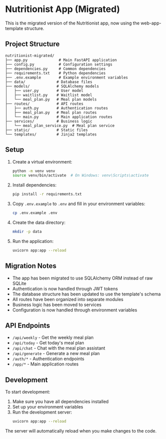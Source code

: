 # Nutritionist App (Migrated)

This is the migrated version of the Nutritionist app, now using the web-app-template structure.

## Project Structure

```
nutritionist-migrated/
├── app.py              # Main FastAPI application
├── config.py           # Configuration settings
├── dependencies.py     # Common dependencies
├── requirements.txt    # Python dependencies
├── .env.example        # Example environment variables
├── data/              # Database files
├── models/            # SQLAlchemy models
│   ├── user.py        # User model
│   ├── waitlist.py    # Waitlist model
│   └── meal_plan.py   # Meal plan models
├── routes/            # API routes
│   ├── auth.py        # Authentication routes
│   ├── meal_plan.py   # Meal plan routes
│   └── main.py        # Main application routes
├── services/          # Business logic
│   └── meal_plan_service.py  # Meal plan service
├── static/            # Static files
└── templates/         # Jinja2 templates
```

## Setup

1. Create a virtual environment:
   ```bash
   python -m venv venv
   source venv/bin/activate  # On Windows: venv\Scripts\activate
   ```

2. Install dependencies:
   ```bash
   pip install -r requirements.txt
   ```

3. Copy `.env.example` to `.env` and fill in your environment variables:
   ```bash
   cp .env.example .env
   ```

4. Create the data directory:
   ```bash
   mkdir -p data
   ```

5. Run the application:
   ```bash
   uvicorn app:app --reload
   ```

## Migration Notes

- The app has been migrated to use SQLAlchemy ORM instead of raw SQLite
- Authentication is now handled through JWT tokens
- The database structure has been updated to use the template's schema
- All routes have been organized into separate modules
- Business logic has been moved to services
- Configuration is now handled through environment variables

## API Endpoints

- `/api/weekly` - Get the weekly meal plan
- `/api/today` - Get today's meal plan
- `/api/chat` - Chat with the meal plan assistant
- `/api/generate` - Generate a new meal plan
- `/auth/*` - Authentication endpoints
- `/app/*` - Main application routes

## Development

To start development:

1. Make sure you have all dependencies installed
2. Set up your environment variables
3. Run the development server:
   ```bash
   uvicorn app:app --reload
   ```

The server will automatically reload when you make changes to the code. 